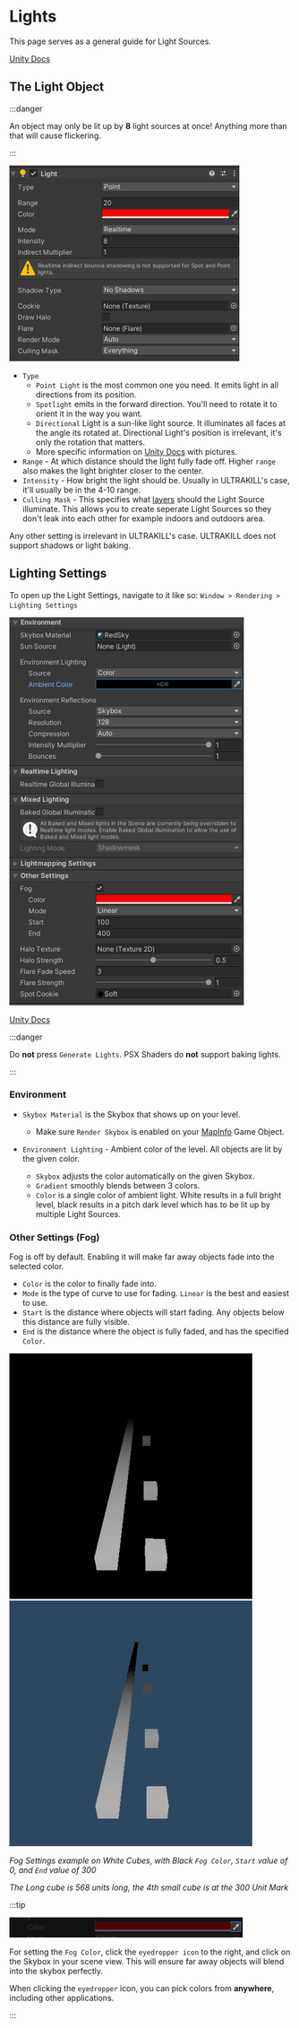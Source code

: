 # Lights

This page serves as a general guide for Light Sources.

[Unity Docs](https://docs.unity3d.com/Manual/class-Light.html)

## The Light Object
:::danger

An object may only be lit up by **8** light sources at once! Anything more than that will cause flickering.

:::

![light](../_images/light.png)

- `Type`
  - `Point Light` is the most common one you need. It emits light in all directions from its position.
  - `Spotlight` emits in the forward direction. You'll need to rotate it to orient it in the way you want.
  - `Directional` Light is a sun-like light source. It illuminates all faces at the angle its rotated at. Directional Light's position is irrelevant, it's only the rotation that matters.
  - More specific information on [Unity Docs](https://docs.unity3d.com/550/Documentation/Manual/Lighting.html) with pictures.
- `Range` - At which distance should the light fully fade off. Higher `range` also makes the light brighter closer to the center.
- `Intensity` - How bright the light should be. Usually in ULTRAKILL's case, it'll usually be in the 4-10 range.
- `Culling Mask` - This specifies what [layers](../important/layers-and-tags) should the Light Source illuminate. This allows you to create seperate Light Sources so they don't leak into each other for example indoors and outdoors area.

Any other setting is irrelevant in ULTRAKILL's case. ULTRAKILL does not support shadows or light baking.

## Lighting Settings

To open up the Light Settings, navigate to it like so: `Window > Rendering > Lighting Settings`

![light settings](../_images/light_settings.png)

[Unity Docs](https://docs.unity3d.com/Manual/lighting-window.html)

:::danger

Do **not** press `Generate Lights`. PSX Shaders do **not** support baking lights.

:::

### Environment
- `Skybox Material` is the Skybox that shows up on your level.
  - Make sure `Render Skybox` is enabled on your [MapInfo](../important/map-setup#map-info) Game Object.

- `Environment Lighting` - Ambient color of the level. All objects are lit by the given color.
  - `Skybox` adjusts the color automatically on the given Skybox.
  - `Gradient` smoothly blends between 3 colors.
  - `Color` is a single color of ambient light. White results in a full bright level, black results in a pitch dark level which has to be lit up by multiple Light Sources.

### Other Settings (Fog)
Fog is off by default. Enabling it will make far away objects fade into the selected color.

- `Color` is the color to finally fade into.
- `Mode` is the type of curve to use for fading. `Linear` is the best and easiest to use.
- `Start` is the distance where objects will start fading. Any objects below this distance are fully visible.
- `End` is the distance where the object is fully faded, and has the specified `Color`.


![fog example 1](../_images/fog_example1.png)
![fog example 2](../_images/fog_example2.png)

*Fog Settings example on White Cubes, with Black `Fog Color`, `Start` value of 0, and `End` value of 300*

*The Long cube is 568 units long, the 4th small cube is at the 300 Unit Mark*

:::tip

![eyedropper](../_images/eyedropper.png)

For setting the `Fog Color`, click the `eyedropper icon` to the right, and click on the Skybox in your scene view. This will ensure far away objects will blend into the skybox perfectly.

When clicking the `eyedropper` icon, you can pick colors from **anywhere**, including other applications.

:::